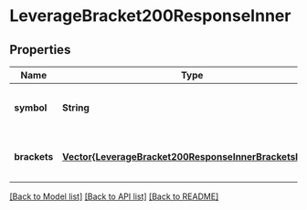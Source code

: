 # LeverageBracket200ResponseInner


## Properties
Name | Type | Description | Notes
------------ | ------------- | ------------- | -------------
**symbol** | **String** | Trading pair | [optional] [default to nothing]
**brackets** | [**Vector{LeverageBracket200ResponseInnerBracketsInner}**](LeverageBracket200ResponseInnerBracketsInner.md) | Bracket information | [optional] [default to nothing]


[[Back to Model list]](../README.md#models) [[Back to API list]](../README.md#api-endpoints) [[Back to README]](../README.md)


